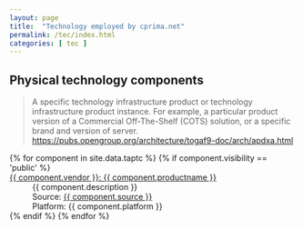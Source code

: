 ```yaml
---
layout: page
title:  "Technology employed by cprima.net"
permalink: /tec/index.html
categories: [ tec ]
---
```


## Physical technology components

> A specific technology infrastructure product or technology infrastructure product instance. For example, a particular product version of a Commercial Off-The-Shelf (COTS) solution, or a specific brand and version of server.
> https://pubs.opengroup.org/architecture/togaf9-doc/arch/apdxa.html


<dl>
  {% for component in site.data.taptc %}
  {% if component.visibility == 'public'  %}
      <dt><a href="{{ "/tec/phy/" | append: component.path | append:"/README.html" | prepend: site.baseurl | prepend: site.url }}">{{ component.vendor }}: {{ component.productname }}</a></dt><dd>{{ component.description }}<br />Source: <a href="{{ component.source }}">{{ component.source }}</a><br />Platform: {{ component.platform }}</dd>
  {% endif %}
  {% endfor %}
</dl>
